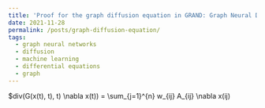 ```yaml
---
title: 'Proof for the graph diffusion equation in GRAND: Graph Neural Diffusion'
date: 2021-11-28
permalink: /posts/graph-diffusion-equation/
tags:
  - graph neural networks
  - diffusion
  - machine learning
  - differential equations
  - graph
---
```


$div(G(x(t), t), t) \nabla x(t)) = \sum_{j=1}^{n} w_{ij} A_{ij} \nabla x(ij)